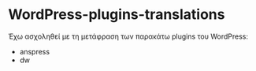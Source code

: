 # WordPress-plugins-translations

Έχω ασχοληθεί με τη μετάφραση των παρακάτω plugins του WordPress:

 - anspress
 - dw
